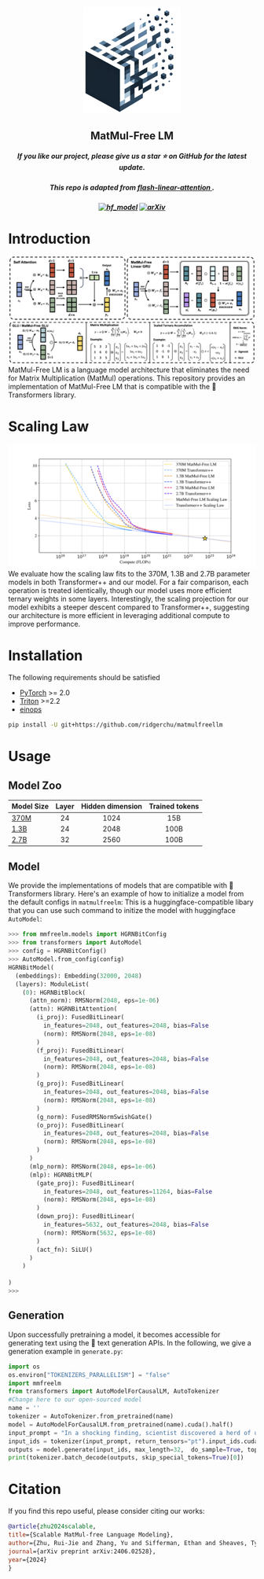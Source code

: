 <div align=center>
<img src="__assets__/logo.png" width="200px">
</div>
<h2 align="center">MatMul-Free LM</h2>
<h5 align="center"> If you like our project, please give us a star ⭐ on GitHub for the latest update.  </h2>
<h5 align="center"> This repo is adapted from <a href="https://github.com/sustcsonglin/flash-linear-attention">flash-linear-attention </a>. </h2>

<h5 align="center">

[![hf_model](https://img.shields.io/badge/🤗-Models-blue.svg)](https://huggingface.co/collections/ridger/matmulfree-lm-665f4d2b4e4648756e0dd13c) [![arXiv](https://img.shields.io/badge/Arxiv-2406.02528-b31b1b.svg?logo=arXiv)](https://arxiv.org/abs/2406.02528) 
# Introduction
<div align=center>
<img src="__assets__/main.png">
</div>
MatMul-Free LM is a language model architecture that eliminates the need for Matrix Multiplication (MatMul) operations. This repository provides an implementation of MatMul-Free LM that is compatible with the 🤗 Transformers library.

# Scaling Law
<div align=center>
<img src="__assets__/scaling_law.png">
</div>
We evaluate how the scaling law fits to the 370M, 1.3B and 2.7B parameter models in both Transformer++ and our model. For a fair comparison, each operation is treated identically, though our model uses more efficient ternary weights in some layers. Interestingly, the scaling projection for our model exhibits a steeper descent compared to Transformer++, suggesting our architecture is more efficient in leveraging additional compute to improve performance.

# Installation

The following requirements should be satisfied 
- [PyTorch](https://pytorch.org/) >= 2.0
- [Triton](https://github.com/openai/triton) >=2.2
- [einops](https://einops.rocks/)

```sh
pip install -U git+https://github.com/ridgerchu/matmulfreellm
```

# Usage
## Model Zoo
| Model Size     | Layer | Hidden dimension  | Trained tokens |
|:----------------|:------------:|:------------:|:------------------:|
| [370M](https://huggingface.co/ridger/MMfreeLM-370M)  | 24  | 1024 | 15B  |
| [1.3B](https://huggingface.co/ridger/MMfreeLM-1.3B)  | 24 | 2048 | 100B  |
| [2.7B](https://huggingface.co/ridger/MMfreeLM-2.7B)  | 32  | 2560 | 100B  |

## Model

We provide the implementations of models that are compatible with 🤗 Transformers library. 
Here's an example of how to initialize a model from the default configs in `matmulfreelm`:
This is a huggingface-compatible libary that you can use such command to initize the model with huggingface `AutoModel`:


```py
>>> from mmfreelm.models import HGRNBitConfig
>>> from transformers import AutoModel
>>> config = HGRNBitConfig()
>>> AutoModel.from_config(config)
HGRNBitModel(
  (embeddings): Embedding(32000, 2048)
  (layers): ModuleList(
    (0): HGRNBitBlock(
      (attn_norm): RMSNorm(2048, eps=1e-06)
      (attn): HGRNBitAttention(
        (i_proj): FusedBitLinear(
          in_features=2048, out_features=2048, bias=False
          (norm): RMSNorm(2048, eps=1e-08)
        )
        (f_proj): FusedBitLinear(
          in_features=2048, out_features=2048, bias=False
          (norm): RMSNorm(2048, eps=1e-08)
        )
        (g_proj): FusedBitLinear(
          in_features=2048, out_features=2048, bias=False
          (norm): RMSNorm(2048, eps=1e-08)
        )
        (g_norm): FusedRMSNormSwishGate()
        (o_proj): FusedBitLinear(
          in_features=2048, out_features=2048, bias=False
          (norm): RMSNorm(2048, eps=1e-08)
        )
      )
      (mlp_norm): RMSNorm(2048, eps=1e-06)
      (mlp): HGRNBitMLP(
        (gate_proj): FusedBitLinear(
          in_features=2048, out_features=11264, bias=False
          (norm): RMSNorm(2048, eps=1e-08)
        )
        (down_proj): FusedBitLinear(
          in_features=5632, out_features=2048, bias=False
          (norm): RMSNorm(5632, eps=1e-08)
        )
        (act_fn): SiLU()
      )
    )
    
)
>>> 

```

## Generation

Upon successfully pretraining a model, it becomes accessible for generating text using the 🤗 text generation APIs.
In the following, we give a generation example in `generate.py`:

```py
import os
os.environ["TOKENIZERS_PARALLELISM"] = "false"
import mmfreelm
from transformers import AutoModelForCausalLM, AutoTokenizer
#Change here to our open-sourced model
name = ''
tokenizer = AutoTokenizer.from_pretrained(name)
model = AutoModelForCausalLM.from_pretrained(name).cuda().half()
input_prompt = "In a shocking finding, scientist discovered a herd of unicorns living in a remote, "
input_ids = tokenizer(input_prompt, return_tensors="pt").input_ids.cuda()
outputs = model.generate(input_ids, max_length=32,  do_sample=True, top_p=0.4, temperature=0.6)
print(tokenizer.batch_decode(outputs, skip_special_tokens=True)[0])
```



# Citation
If you find this repo useful, please consider citing our works:
```bib
@article{zhu2024scalable,
title={Scalable MatMul-free Language Modeling},
author={Zhu, Rui-Jie and Zhang, Yu and Sifferman, Ethan and Sheaves, Tyler and Wang, Yiqiao and Richmond, Dustin and Zhou, Peng and Eshraghian, Jason K},
journal={arXiv preprint arXiv:2406.02528},
year={2024}
}
```
